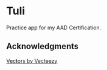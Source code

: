 # Tuli

Practice app for my AAD Certification.

## Acknowledgments

<a href="https://www.vecteezy.com/"> Vectors by Vecteezy</a>